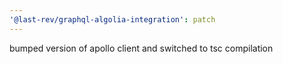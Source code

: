 ```yaml
---
'@last-rev/graphql-algolia-integration': patch
---
```


bumped version of apollo client and switched to tsc compilation
